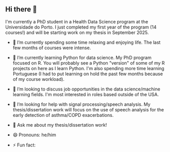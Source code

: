 ## Hi there 👋

I'm currently a PhD student in a Health Data Science program at the Universidade do Porto. I just completed my first year of the program (14 courses!) and will be starting work on my thesis in September 2025. 

- 🔭 I’m currently spending some time relaxing and enjoying life. The last few months of courses were intense.

- 🌱 I’m currently learning Python for data science. My PhD program focused on R. You will probably see a Python "version" of some of my R projects on here as I learn Python. I'm also spending more time learning Portuguese (I had to put learning on hold the past few months because of my course workload).

- 👯 I’m looking to discuss job opportunities in the data science/machine learning fields. I'm most interested in roles based outside of the USA.

- 🤔 I’m looking for help with signal processing/speech analysis. My thesis/dissertation work will focus on the use of speech analysis for the early detection of asthma/COPD exacerbations.

- 💬 Ask me about my thesis/dissertation work!

- 😄 Pronouns: he/him

- ⚡ Fun fact: 
